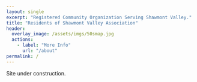 ```yaml
---
layout: single
excerpt: "Registered Community Organization Serving Shawmont Valley."
title: "Residents of Shawmont Valley Association"
header:
  overlay_image: /assets/imgs/50smap.jpg
  actions:
    - label: "More Info"
      url: "/about"
permalink: /
---
```


Site under construction.